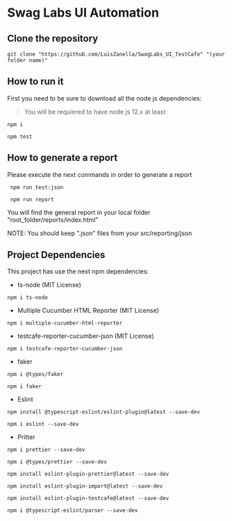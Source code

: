 # Swag Labs UI Automation

## Clone the repository
```
git clone "https://github.com/LuisZanella/SwagLabs_UI_TestCafe" "(your folder name)"
```
## How to run it
First you need to be sure to download all the node js dependencies:
> You will be requiered to have node js 12.x at least
```
npm i
```
```
npm test
```
## How to generate a report
Please execute the next commands in order to generate a report

```
 npm run test:json
```
```
 npm run report
```

You will find the general report in your local folder "root_folder/reports/index.html"

NOTE: You should keep ".json" files from your src/reporting/json


## Project Dependencies

This project has use the next npm dependencies:

- ts-node (MIT License)
```
npm i ts-node
```
- Multiple Cucumber HTML Reporter (MIT License)
```
npm i multiple-cucumber-html-reporter
```
- testcafe-reporter-cucumber-json (MIT License)
```
npm i testcafe-reporter-cucumber-json
```
- faker
```
npm i @types/faker
```
```
npm i faker
```
- Eslint
```
npm install @typescript-eslint/eslint-plugin@latest --save-dev
```
```
npm i eslint --save-dev
```
- Pritter
```
npm i prettier --save-dev
```
```
npm i @types/prettier --save-dev
```
```
npm install eslint-plugin-prettier@latest --save-dev
```
```
npm install eslint-plugin-import@latest --save-dev
```
```
npm install eslint-plugin-testcafe@latest --save-dev
```
```
npm i @typescript-eslint/parser --save-dev
```